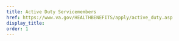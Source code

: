 ```yaml
---
title: Active Duty Servicemembers
href: https://www.va.gov/HEALTHBENEFITS/apply/active_duty.asp
display_title:
order: 1
---
```


